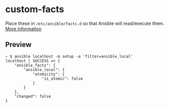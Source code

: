 # custom-facts

Place these in `/etc/ansible/facts.d` so that Ansible will read/execute them.
[More information](https://docs.ansible.com/ansible/latest/playbook_guide/playbooks_vars_facts.html#adding-custom-facts)

## Preview

```shell
~ $ ansible localhost -m setup -a 'filter=ansible_local'
localhost | SUCCESS => {
    "ansible_facts": {
        "ansible_local": {
            "atomicity": {
                "is_atomic": false
            }
        }
    },
    "changed": false
}
```
